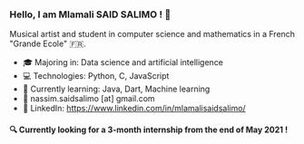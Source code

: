 ### Hello, I am Mlamali SAID SALIMO ! :wave:

Musical artist and student in computer science and mathematics in a French "Grande Ecole" :fr:.

- :mortar_board: Majoring in: Data science and artificial intelligence
- :computer: Technologies: Python, C, JavaScript
- :seedling: Currently learning: Java, Dart, Machine learning
- :email:	nassim.saidsalimo [at] gmail.com
- :briefcase: LinkedIn: https://www.linkedin.com/in/mlamalisaidsalimo/

#### :mag: Currently looking for a 3-month internship from the end of May 2021 ! 

